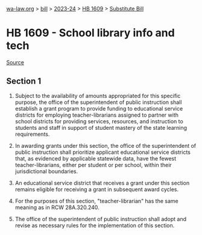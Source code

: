 [wa-law.org](/) > [bill](/bill/) > [2023-24](/bill/2023-24/) > [HB 1609](/bill/2023-24/hb/1609/) > [Substitute Bill](/bill/2023-24/hb/1609/S/)

# HB 1609 - School library info and tech

[Source](http://lawfilesext.leg.wa.gov/biennium/2023-24/Pdf/Bills/House%20Bills/1609-S.pdf)

## Section 1
1. Subject to the availability of amounts appropriated for this specific purpose, the office of the superintendent of public instruction shall establish a grant program to provide funding to educational service districts for employing teacher-librarians assigned to partner with school districts for providing services, resources, and instruction to students and staff in support of student mastery of the state learning requirements.

2. In awarding grants under this section, the office of the superintendent of public instruction shall prioritize applicant educational service districts that, as evidenced by applicable statewide data, have the fewest teacher-librarians, either per student or per school, within their jurisdictional boundaries.

3. An educational service district that receives a grant under this section remains eligible for receiving a grant in subsequent award cycles.

4. For the purposes of this section, "teacher-librarian" has the same meaning as in RCW 28A.320.240.

5. The office of the superintendent of public instruction shall adopt and revise as necessary rules for the implementation of this section.
